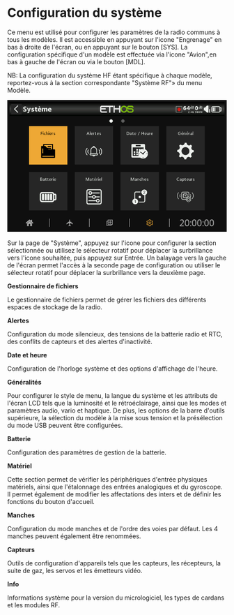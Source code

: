 # Configuration du système

Ce menu est utilisé pour configurer les paramètres de la radio communs à tous les modèles. Il est accessible en appuyant sur l'icone "Engrenage" en bas à droite de l'écran, ou en appuyant sur le bouton \[SYS]. La configuration spécifique d'un modèle est effectuée via l'icone "Avion",en bas à gauche de l'écran ou via le bouton \[MDL].

NB: La configuration du système HF étant spécifique à chaque modèle, reportez-vous à la section correspondante "Système RF"» du menu Modèle.

![Menu système](../assets/system-icon-filemanager.png)

Sur la page de "Système", appuyez sur l'icone pour configurer la section sélectionnée ou utilisez le sélecteur rotatif pour déplacer la surbrillance vers l'icone souhaitée, puis appuyez sur Entrée. Un balayage vers la gauche de l'écran permet l'accès à la seconde page de configuration ou utiliser le sélecteur rotatif pour déplacer la surbrillance vers la deuxième page.

**Gestionnaire de fichiers**

Le gestionnaire de fichiers permet de gérer les fichiers des différents espaces de stockage de la radio.

**Alertes**

Configuration du mode silencieux, des tensions de la batterie radio et RTC, des conflits de capteurs et des alertes d'inactivité.

**Date et heure**

Configuration de l'horloge système et des options d'affichage de l'heure.

**Généralités**

Pour configurer le style de menu, la langue du système et les attributs de l'écran LCD tels que la luminosité et le rétroéclairage, ainsi que les modes et paramètres audio, vario et haptique. De plus, les options de la barre d'outils supérieure, la sélection du modèle à la mise sous tension et la présélection du mode USB peuvent être configurées.

**Batterie**

Configuration des paramètres de gestion de la batterie.

**Matériel**

Cette section permet de vérifier les périphériques d'entrée physiques matériels, ainsi que l'étalonnage des entrées analogiques et du gyroscope. Il permet également de modifier les affectations des inters et de définir les fonctions du bouton d'accueil.

**Manches**

Configuration du mode manches et de l'ordre des voies par défaut. Les 4 manches peuvent également être renommées.

**Capteurs**

Outils de configuration d'appareils tels que les capteurs, les récepteurs, la suite de gaz, les servos et les émetteurs vidéo.

**Info**

Informations système pour la version du micrologiciel, les types de cardans et les modules RF.
